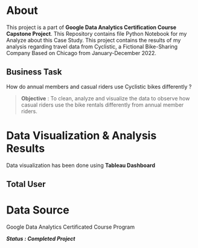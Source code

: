 # About
This project is a part of **Google Data Analytics Certification Course Capstone Project**. This Repository contains file Python Notebook for my Analyze about this Case Study.
This project contains the results of my analysis regarding travel data from Cyclistic, a Fictional Bike-Sharing Company Based on Chicago from January-December 2022.

## Business Task

How do annual members and casual riders use Cyclistic bikes differently ?

> **Objective** : To clean, analyze and visualize the data to observe how casual riders use the bike rentals differently from annual member riders.

# Data Visualization & Analysis Results
Data visualization has been done using **Tableau Dashboard**
## Total User

# Data Source
Google Data Analytics Certificated Course Program

***Status : Completed Project***

